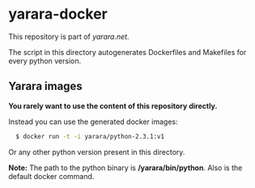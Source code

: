 yarara-docker
=============

This repository is part of *yarara.net*.

The script in this directory autogenerates Dockerfiles and Makefiles for every python version.

Yarara images
-------------

**You rarely want to use the content of this repository directly.**

Instead you can use the generated docker images:


```bash
  $ docker run -t -i yarara/python-2.3.1:v1
```  

Or any other python version present in this directory.

**Note:** The path to the python binary is **/yarara/bin/python**. Also is the default docker command.
